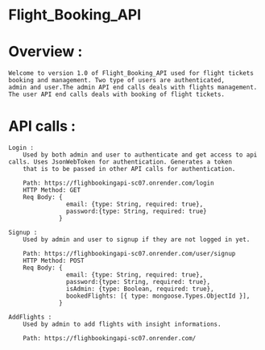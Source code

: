 # Flight_Booking_API

# Overview : 
    Welcome to version 1.0 of Flight_Booking_API used for flight tickets booking and management. Two type of users are authenticated,
    admin and user.The admin API end calls deals with flights management. The user API end calls deals with booking of flight tickets.
    
# API calls :
    Login :
        Used by both admin and user to authenticate and get access to api calls. Uses JsonWebToken for authentication. Generates a token
        that is to be passed in other API calls for authentication.
        
        Path: https://flighbookingapi-sc07.onrender.com/login
        HTTP Method: GET
        Req Body: {
                    email: {type: String, required: true},
                    password:{type: String, required: true}
                  }
        
    Signup :
        Used by admin and user to signup if they are not logged in yet.
        
        Path: https://flighbookingapi-sc07.onrender.com/user/signup
        HTTP Method: POST
        Req Body: {
                    email: {type: String, required: true},
                    password:{type: String, required: true},
                    isAdmin: {type: Boolean, required: true},
                    bookedFlights: [{ type: mongoose.Types.ObjectId }],
                  }
                  
    AddFlights :
        Used by admin to add flights with insight informations.
        
        Path: https://flighbookingapi-sc07.onrender.com/
        
        
    
